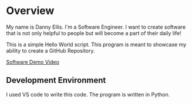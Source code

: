 # Overview

My name is Danny Ellis. I'm a Software Engineer. I want to create software that is not only helpful to people but will become a part of their daily life!

This is a simple Hello World script. This program is meant to showcase my ability to create a GitHub Repository.

[Software Demo Video](http://youtube.link.goes.here)

## Development Environment

I used VS code to write this code. The program is written in Python.
